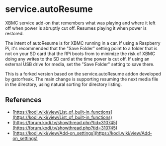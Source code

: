 service.autoResume
==================

XBMC service add-on that remembers what was playing and where it left off when power is abruptly cut off. Resumes playing it when power is restored.

The intent of autoResume is for XBMC running in a car.  If using a Raspberry Pi, it's recommended that the "Save Folder" setting point to a folder that is not on your SD card that the RPi boots from to minimize the risk of XBMC doing any writes to the SD card at the time power is cut off.  If using an external USB drive for media, set the "Save Folder" setting to save there.

This is a forked version based on the service.autoResume addon developed by gatorfreak. The main change is supporting resuming the next media file in the directory, using natural sorting for directory listing.

## References

* [https://kodi.wiki/view/List_of_built-in_functions](https://kodi.wiki/view/List_of_built-in_functions)
* [https://forum.kodi.tv/showthread.php?tid=310745](https://forum.kodi.tv/showthread.php?tid=310745)
* [https://kodi.wiki/view/Add-on_settings](https://kodi.wiki/view/Add-on_settings)

